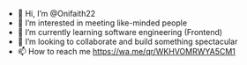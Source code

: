 - 👋 Hi, I’m @Onifaith22
- 👀 I’m interested in meeting like-minded people
- 🌱 I’m currently learning software engineering (Frontend)
- 💞️ I’m looking to collaborate and build something spectacular
- 📫 How to reach me https://wa.me/qr/WKHVOMRWYA5CM1

<!---
Onifaith22/Onifaith22 is a ✨ special ✨ repository because its `README.md` (this file) appears on your GitHub profile.
You can click the Preview link to take a look at your changes.
--->
